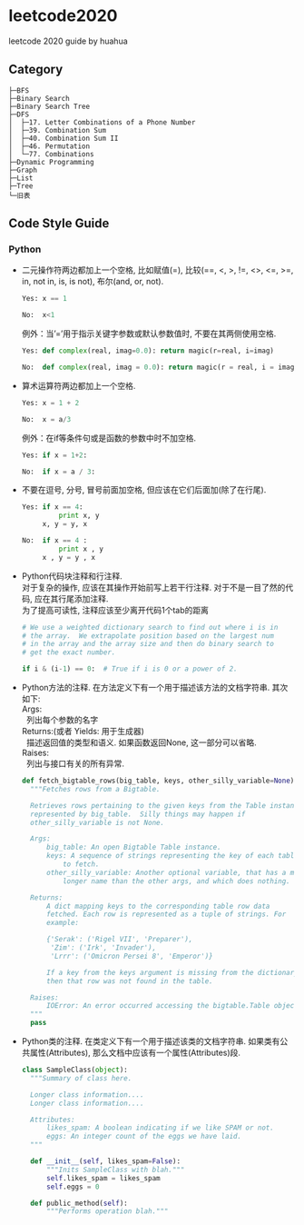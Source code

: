 # leetcode2020
leetcode 2020 guide by huahua

## Category
```
├─BFS
├─Binary Search
├─Binary Search Tree
├─DFS
│  ├─17. Letter Combinations of a Phone Number
│  ├─39. Combination Sum
│  ├─40. Combination Sum II
│  ├─46. Permutation
│  └─77. Combinations
├─Dynamic Programming
├─Graph
├─List
├─Tree
└─旧表

```

## Code Style Guide
### Python
- 二元操作符两边都加上一个空格, 比如赋值(=), 比较(==, <, >, !=, <>, <=, >=, in, not in, is, is not), 布尔(and, or, not).  

  ```python
  Yes: x == 1
  ```
  ```python
  No:  x<1
  ```
  例外：当’=’用于指示关键字参数或默认参数值时, 不要在其两侧使用空格.  
  
  ```python
  Yes: def complex(real, imag=0.0): return magic(r=real, i=imag)
  ```
  ```python
  No:  def complex(real, imag = 0.0): return magic(r = real, i = imag)
  ```
- 算术运算符两边都加上一个空格.  

  ```python
  Yes: x = 1 + 2
  ```
  ```python
  No:  x = a/3
  ```
  例外：在if等条件句或是函数的参数中时不加空格.  
  
  ```python
  Yes: if x = 1+2:
  ```
  ```python
  No:  if x = a / 3:
  ```
- 不要在逗号, 分号, 冒号前面加空格, 但应该在它们后面加(除了在行尾).  

  ```python
  Yes: if x == 4:
           print x, y
       x, y = y, x
  ```
  ```python
  No:  if x == 4 :
           print x , y
       x , y = y , x
  ```
- Python代码块注释和行注释.  
对于复杂的操作, 应该在其操作开始前写上若干行注释. 对于不是一目了然的代码, 应在其行尾添加注释.  
为了提高可读性, 注释应该至少离开代码1个tab的距离

  ```python
  # We use a weighted dictionary search to find out where i is in
  # the array.  We extrapolate position based on the largest num
  # in the array and the array size and then do binary search to
  # get the exact number.

  if i & (i-1) == 0:  # True if i is 0 or a power of 2.
  ```
- Python方法的注释. 在方法定义下有一个用于描述该方法的文档字符串. 其次如下:  
  Args:  
  &nbsp;&nbsp;列出每个参数的名字  
  Returns:(或者 Yields: 用于生成器)  
  &nbsp;&nbsp;描述返回值的类型和语义. 如果函数返回None, 这一部分可以省略.  
  Raises:  
  &nbsp;&nbsp;列出与接口有关的所有异常.
  
  ```python
  def fetch_bigtable_rows(big_table, keys, other_silly_variable=None):
    """Fetches rows from a Bigtable.

    Retrieves rows pertaining to the given keys from the Table instance
    represented by big_table.  Silly things may happen if
    other_silly_variable is not None.

    Args:
        big_table: An open Bigtable Table instance.
        keys: A sequence of strings representing the key of each table row
            to fetch.
        other_silly_variable: Another optional variable, that has a much
            longer name than the other args, and which does nothing.

    Returns:
        A dict mapping keys to the corresponding table row data
        fetched. Each row is represented as a tuple of strings. For
        example:

        {'Serak': ('Rigel VII', 'Preparer'),
         'Zim': ('Irk', 'Invader'),
         'Lrrr': ('Omicron Persei 8', 'Emperor')}

        If a key from the keys argument is missing from the dictionary,
        then that row was not found in the table.

    Raises:
        IOError: An error occurred accessing the bigtable.Table object.
    """
    pass
  ```
  
- Python类的注释. 在类定义下有一个用于描述该类的文档字符串. 如果类有公共属性(Attributes), 那么文档中应该有一个属性(Attributes)段. 

  ```python
  class SampleClass(object):
    """Summary of class here.

    Longer class information....
    Longer class information....

    Attributes:
        likes_spam: A boolean indicating if we like SPAM or not.
        eggs: An integer count of the eggs we have laid.
    """

    def __init__(self, likes_spam=False):
        """Inits SampleClass with blah."""
        self.likes_spam = likes_spam
        self.eggs = 0

    def public_method(self):
        """Performs operation blah."""
  ```
